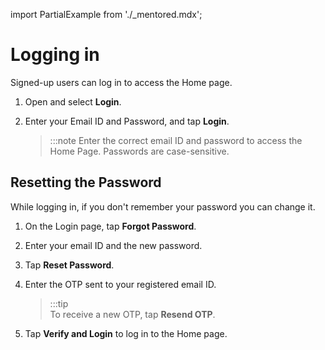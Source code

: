 import PartialExample from './_mentored.mdx';

# Logging in

Signed-up users can log in to access the Home page.

1.  Open <PartialExample mentored /> and select **Login**.

2.  Enter your Email ID and Password, and tap **Login**.

    > :::note
    > Enter the correct email ID and password to access the Home Page. Passwords are case-sensitive.
    

## Resetting the Password

While logging in, if you don't remember your password you can change it.

1. On the Login page, tap **Forgot Password**.
2. Enter your email ID and the new password.
3. Tap **Reset Password**.
4. Enter the OTP sent to your registered email ID.

    > :::tip  
    > To receive a new OTP, tap **Resend OTP**.

5. Tap **Verify and Login** to log in to the Home page.
